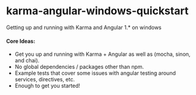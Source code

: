 # karma-angular-windows-quickstart
Getting up and running with Karma and Angular 1.* on windows

#### Core Ideas:
- Get you up and running with Karma + Angular as well as (mocha, sinon, and chai).
- No global dependencies / packages other than npm.
- Example tests that cover some issues with angular testing around services, directives, etc.
- Enough to get you started!

